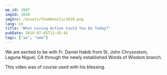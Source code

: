 ```yaml
---
wp_id: 1607
imgId: 1610
imgSrc: /assets/thumbnails/1610.png
lang: en
title: "What Loving Action Could You Do Today?"
pubDate: 2019-07-03T11:45:43
tags: ["aa", "wow"]
---
```

<!-- page: 6 -->

<p>We are excited to be with Fr. Daniel Habib from St. John Chrysostom, Laguna Niguel, CA through the newly established Words of Wisdom branch.</p>
<p>This video was of course used with his blessing.</p>
